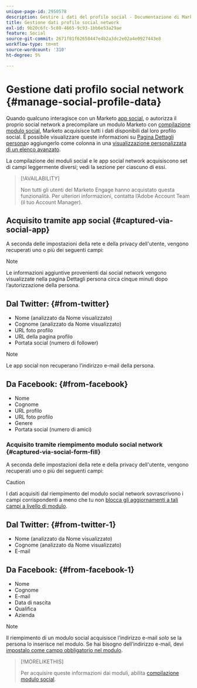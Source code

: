 ```yaml
---
unique-page-id: 2950578
description: Gestire i dati del profilo social - Documentazione di Marketo - Documentazione del prodotto
title: Gestione dati profilo social network
exl-id: 9b20c6fc-5c80-4665-9c93-1bb6e53a29ae
feature: Social
source-git-commit: 2671f81f62658447e4b2a3dc2e02a4e0927443e8
workflow-type: tm+mt
source-wordcount: '310'
ht-degree: 5%

---
```


# Gestione dati profilo social network {#manage-social-profile-data}

Quando qualcuno interagisce con un Marketo [app social](/help/marketo/product-docs/demand-generation/social/configuring-social-actions/customize-social-app-button.md), o autorizza il proprio social network a precompilare un modulo Marketo con [compilazione modulo social](/help/marketo/product-docs/demand-generation/forms/form-actions/enable-social-form-fill-on-a-form.md), Marketo acquisisce tutti i dati disponibili dal loro profilo social. È possibile visualizzare queste informazioni su [Pagina Dettagli persona](/help/marketo/product-docs/core-marketo-concepts/smart-lists-and-static-lists/managing-people-in-smart-lists/using-the-person-detail-page.md)o aggiungerlo come colonna in una [visualizzazione personalizzata di un elenco avanzato](/help/marketo/product-docs/core-marketo-concepts/smart-lists-and-static-lists/using-smart-lists/create-and-change-views-for-lists-and-smart-list.md).

La compilazione dei moduli social e le app social network acquisiscono set di campi leggermente diversi; vedi la sezione per ciascuno di essi.

>[!AVAILABILITY]
>
>Non tutti gli utenti del Marketo Engage hanno acquistato questa funzionalità. Per ulteriori informazioni, contatta l’Adobe Account Team (il tuo Account Manager).

## Acquisito tramite app social {#captured-via-social-app}

A seconda delle impostazioni della rete e della privacy dell&#39;utente, vengono recuperati uno o più dei seguenti campi:

>[!NOTE]
>
>Le informazioni aggiuntive provenienti dai social network vengono visualizzate nella pagina Dettagli persona circa cinque minuti dopo l’autorizzazione della persona.

## Dal Twitter: {#from-twitter}

* Nome (analizzato da Nome visualizzato)
* Cognome (analizzato da Nome visualizzato)
* URL foto profilo
* URL della pagina profilo
* Portata social (numero di follower)

>[!NOTE]
>
>Le app social non recuperano l’indirizzo e-mail della persona.

## Da Facebook: {#from-facebook}

* Nome
* Cognome
* URL profilo
* URL foto profilo
* Genere
* Portata social (numero di amici)

### Acquisito tramite riempimento modulo social network {#captured-via-social-form-fill}

A seconda delle impostazioni della rete e della privacy dell&#39;utente, vengono recuperati uno o più dei seguenti campi:

>[!CAUTION]
>
>I dati acquisiti dal riempimento del modulo social network sovrascrivono i campi corrispondenti a meno che tu non [blocca gli aggiornamenti a tali campi a livello di modulo](/help/marketo/product-docs/administration/field-management/block-updates-to-a-field.md).

## Dal Twitter: {#from-twitter-1}

* Nome (analizzato da Nome visualizzato)
* Cognome (analizzato da Nome visualizzato)
* E-mail

## Da Facebook: {#from-facebook-1}

* Nome
* Cognome
* E-mail
* Data di nascita
* Qualifica
* Azienda

>[!NOTE]
>
>Il riempimento di un modulo social acquisisce l’indirizzo e-mail _solo_ se la persona lo inserisce nel modulo. Se hai bisogno dell’indirizzo e-mail, devi [impostalo come campo obbligatorio nel modulo](/help/marketo/product-docs/demand-generation/forms/creating-a-form/make-a-form-field-required.md).

>[!MORELIKETHIS]
>
>Per acquisire queste informazioni dai moduli, abilita [compilazione modulo social](/help/marketo/product-docs/demand-generation/forms/form-actions/enable-social-form-fill-on-a-form.md).
